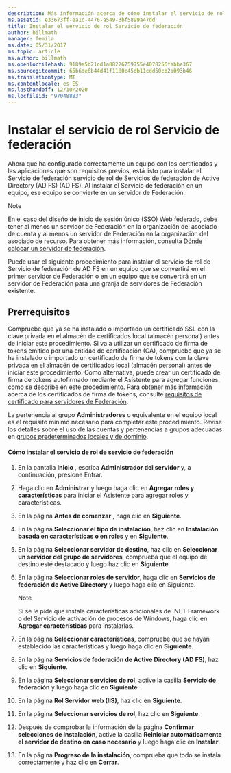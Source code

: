```yaml
---
description: Más información acerca de cómo instalar el servicio de rol de Servicio de federación
ms.assetid: e33673ff-ea1c-4476-a549-3bf5899a47dd
title: Instalar el servicio de rol Servicio de federación
author: billmath
manager: femila
ms.date: 05/31/2017
ms.topic: article
ms.author: billmath
ms.openlocfilehash: 9189a5b21cd1a88226759755e4078256fabbe367
ms.sourcegitcommit: 65b6de6b44d41f1180c45db11cdd60cb2a093b46
ms.translationtype: MT
ms.contentlocale: es-ES
ms.lasthandoff: 12/10/2020
ms.locfileid: "97048883"
---
```

# <a name="install-the-federation-service-role-service"></a>Instalar el servicio de rol Servicio de federación

Ahora que ha configurado correctamente un equipo con los certificados y las aplicaciones que son requisitos previos, está listo para instalar el Servicio de federación servicio de rol de Servicios de federación de Active Directory (AD FS) (AD FS). Al instalar el Servicio de federación en un equipo, ese equipo se convierte en un servidor de Federación.

> [!NOTE]
> En el caso del diseño de inicio de sesión único (SSO) Web federado, debe tener al menos un servidor de Federación en la organización del asociado de cuenta y al menos un servidor de Federación en la organización del asociado de recurso. Para obtener más información, consulta [Dónde colocar un servidor de federación](/previous-versions/windows/it-pro/windows-server-2012-R2-and-2012/dd807127(v=ws.11)).

Puede usar el siguiente procedimiento para instalar el servicio de rol de Servicio de federación de AD FS en un equipo que se convertirá en el primer servidor de Federación o en un equipo que se convertirá en un servidor de Federación para una granja de servidores de Federación existente.

## <a name="prerequisites"></a>Prerrequisitos
Compruebe que ya se ha instalado o importado un certificado SSL con la clave privada en el almacén de certificados local (almacén personal) antes de iniciar este procedimiento. Si va a utilizar un certificado de firma de tokens emitido por una entidad de certificación (CA), compruebe que ya se ha instalado o importado un certificado de firma de tokens con la clave privada en el almacén de certificados local (almacén personal) antes de iniciar este procedimiento. Como alternativa, puede crear un certificado de firma de tokens autofirmado mediante el Asistente para agregar funciones, como se describe en este procedimiento. Para obtener más información acerca de los certificados de firma de tokens, consulte [requisitos de certificado para servidores de Federación](../design/certificate-requirements-for-federation-servers.md).

La pertenencia al grupo **Administradores** o equivalente en el equipo local es el requisito mínimo necesario para completar este procedimiento. Revise los detalles sobre el uso de las cuentas y pertenencias a grupos adecuadas en [grupos predeterminados locales y de dominio](https://go.microsoft.com/fwlink/?LinkId=83477).

#### <a name="to-install-the-federation-service-role-service"></a>Cómo instalar el servicio de rol de servicio de federación

1. En la pantalla **Inicio** , escriba **Administrador del servidor** y, a continuación, presione Entrar.

2. Haga clic en **Administrar** y luego haga clic en **Agregar roles y características** para iniciar el Asistente para agregar roles y características.

3. En la página **Antes de comenzar** , haga clic en **Siguiente**.

4. En la página **Seleccionar el tipo de instalación**, haz clic en **Instalación basada en características o en roles** y en **Siguiente**.

5. En la página **Seleccionar servidor de destino**, haz clic en **Seleccionar un servidor del grupo de servidores**, comprueba que el equipo de destino esté destacado y luego haz clic en **Siguiente**.

6. En la página **Seleccionar roles de servidor**, haga clic en **Servicios de federación de Active Directory** y luego haga clic en Siguiente.

    > [!NOTE]
    > Si se le pide que instale características adicionales de .NET Framework o del Servicio de activación de procesos de Windows, haga clic en **Agregar características** para instalarlas.

7. En la página **Seleccionar características**, compruebe que se hayan establecido las características y luego haga clic en **Siguiente**.

8. En la página **Servicios de federación de Active Directory (AD FS)**, haz clic en **Siguiente**.

9. En la página **Seleccionar servicios de rol**, active la casilla **Servicio de federación** y luego haga clic en **Siguiente**.

10. En la página **Rol Servidor web (IIS)**, haz clic en **Siguiente**.

11. En la página **Seleccionar servicios de rol**, haz clic en **Siguiente**.

12. Después de comprobar la información de la página **Confirmar selecciones de instalación**, active la casilla **Reiniciar automáticamente el servidor de destino en caso necesario** y luego haga clic en **Instalar**.

13. En la página **Progreso de la instalación**, comprueba que todo se instala correctamente y haz clic en **Cerrar**.
